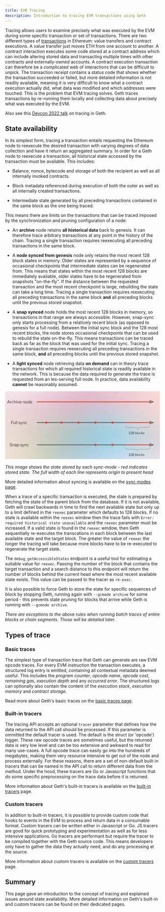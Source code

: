 ```yaml
---
title: EVM Tracing
description: Introduction to tracing EVM transactions using Geth
---
```


Tracing allows users to examine precisely what was executed by the EVM during some specific transaction or set of transactions. There are two different types of [transactions](https://ethereum.org/en/developers/docs/transactions) in Ethereum: value transfers and contract executions. A value transfer just moves ETH from one account to another. A contract interaction executes some code stored at a contract address which can include altering stored data and transacting multiple times with other contracts and externally-owned accounts. A contract execution transaction can therefore be a complicated web of interactions that can be difficult to unpick. The transaction receipt contains a status code that shows whether the transaction succeeded or failed, but more detailed information is not readily available, meaning it is very difficult to know what a contract execution actually did, what data was modified and which addresses were touched. This is the problem that EVM tracing solves. Geth traces transactions by re-running them locally and collecting data about precisely what was executed by the EVM.

Also see this [Devcon 2022 talk](https://www.youtube.com/watch?v=b8RdmGsilfU) on tracing in Geth.

## State availability

In its simplest form, tracing a transaction entails requesting the Ethereum node to reexecute the desired transaction with varying degrees of data collection and have it return an aggregated summary. In order for a Geth node to reexecute a transaction, all historical state accessed by the transaction must be available. This includes:

- Balance, nonce, bytecode and storage of both the recipient as well as all 
  internally invoked contracts.
  
- Block metadata referenced during execution of both the outer as well as all 
  internally created transactions.
  
- Intermediate state generated by all preceding transactions contained in the 
  same block as the one being traced.

This means there are limits on the transactions that can be traced imposed by the synchronization and pruning configuration of a node:

- An **archive** node retains **all historical data** back to genesis. It can therefore trace arbitrary transactions at any point in the history of the chain. Tracing a single transaction requires reexecuting all preceding transactions in the same block.

- A **node synced from genesis** node only retains the most recent 128 block states in memory. Older states are represented by a sequence of occasional checkpoints that intermediate states can be regenerated from. This means that states within the most recent 128 blocks are immediately available, older states have to be regenerated from snapshots "on-the-fly". If the distance between the requested transaction and the most recent checkpoint is large, rebuilding the state can take a long time. Tracing a single transaction requires reexecuting all preceding transactions in the same block **and** all preceding blocks until the previous stored snapshot.

- A **snap synced** node holds the most recent 128 blocks in memory, so transactions in that range are always accessible. However, snap-sync only starts processing from a relatively recent block (as opposed to genesis for a full node). Between the initial sync block and the 128 most recent blocks, the node stores occasional checkpoints that can be used to rebuild the state on-the-fly. This means transactions can be traced back as far as the block that was used for the initial sync. Tracing a single transaction requires reexecuting all preceding transactions in the same block, **and** all preceding blocks until the previous stored snapshot.

- A **light synced** node retrieving data **on demand** can in theory trace transactions for which all required historical state is readily available in the network. This is because the data required to generate the trace is requested from an les-serving full node. In practice, data availability **cannot** be reasonably assumed.

![state pruning options](/public/images/docs/state-pruning.png)
 
*This image shows the state stored by each sync-mode - red indicates stored state. The full width of each line represents origin to present head*

More detailed information about syncing is available on the [sync modes page](/docs/interface/sync-modes).

When a trace of a specific transaction is executed, the state is prepared by fetching the state of the parent block from the database. If it is not available, Geth will crawl backwards in time to find the next available state but only up to a limit defined in the `reexec` parameter which defaults to 128 blocks. If no state is available within the `reexec` window then the trace fails with `Error: required historical state unavailable` and the `reexec` parameter must be increased. If a valid state *is* found in the `reexec` window, then Geth sequentially re-executes the transcations in each block between the last available state and the target block. The greater the value of `reexec` the longer the tracing will take because more blocks have to be re-executed to regenerate the target state.

The `debug_getAccessibleStates` endpoint is a useful tool for estimating a suitable value for `reexec`. Passing the number of the block that contains the target transaction and a search distance to this endpoint will return the number of blocks behind the current head where the most recent available state exists. This value can be passed to the tracer as `re-exec`.

It is also possible to force Geth to store the state for specific sequences of block by stopping Geth, running again with `--gcmode archive` for some period - this prevents state pruning for blocks that arrive while Geth is running with `--gcmode archive`.

_There are exceptions to the above rules when running batch traces of entire blocks or chain segments. Those will be detailed later._

## Types of trace

### Basic traces

The simplest type of transaction trace that Geth can generate are raw EVM opcode traces. For every EVM instruction the transaction executes, a structured log entry is emitted, containing all contextual metadata deemed useful. This includes the *program counter*, *opcode name*, *opcode cost*, *remaining gas*, *execution depth* and any *occurred error*. The structured logs can optionally also contain the content of the *execution stack*, *execution memory* and *contract storage*.

Read more about Geth's basic traces on the [basic traces page](/docs/evm-tracing/basic-traces).


### Built-in tracers

The tracing API accepts an optional `tracer` parameter that defines how the data returned to the API call should be processed. If this parameter is ommitted the default tracer is used. The default is the struct (or 'opcode') logger. These raw opcode traces are sometimes useful, but the returned data is very low level and can be too extensive and awkward to read for many use-cases. A full opcode trace can easily go into the hundreds of megabytes, making them very resource intensive to get out of the node and process externally. For these reasons, there are a set of non-default built-in tracers that can be named in the API call to return different data from the method. Under the hood, these tracers are Go or Javascript 
functions that do some specific preprocessing on the trace data before it is returned.

More information about Geth's built-in tracers is available on the [built-in tracers](/docs/evm-tracing/builtin-tracers) page.


### Custom tracers

In addition to built-in tracers, it is possible to provide custom code that hooks to events in the EVM to process and return data in a consumable format. Custom tracers can be written either in Javascript or Go. JS tracers are good for quick prototyping and experimentation as well as for less intensive applications. Go tracers are performant but require the tracer to be compiled together with the Geth source code. This means developers only have to gather the data they actually need, and do any processing at the source.

More information about custom tracers is available on the [custom tracers](/docs/evm-tracing/custom-tracer) page.


## Summary

This page gave an introduction to the concept of tracing and explained issues around state availability. More detailed information on Geth's built-in and custom tracers can be found on their dedicated pages.